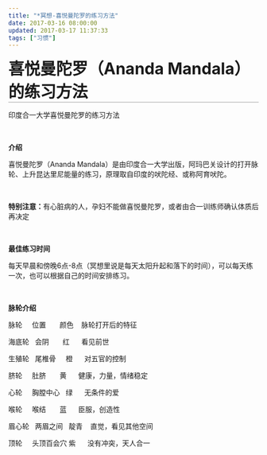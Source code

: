 ```yaml
---
title: "*冥想-喜悦曼陀罗的练习方法"
date: 2017-03-16 08:00:00
updated: 2017-03-17 11:37:33
tags: ["习惯"]
---
```

<h1 label="标题居左" style="font-size: 32px; font-weight: bold; border-bottom: 2px solid rgb(204, 204, 204); padding: 0px 4px 0px 0px; text-align: left; margin: 0px 0px 10px;">喜悦曼陀罗（Ananda Mandala）的练习方法</h1><p>印度合一大学喜悦曼陀罗的练习方法</p><p><br/></p><p><strong>介绍</strong></p><p>喜悦曼陀罗（Ananda Mandala）是由印度合一大学出版，阿玛巴关设计的打开脉轮、上升昆达里尼能量的练习，原理取自印度的吠陀经、或称阿育吠陀。</p><p><br/></p><p><strong>特别注意：</strong>有心脏病的人，孕妇不能做喜悦曼陀罗，或者由合一训练师确认体质后再决定</p><p><br/></p><p><strong>最佳练习时间</strong></p><p>每天早晨和傍晚6点-8点（冥想里说是每天太阳升起和落下的时间），可以每天练一次，也可以根据自己的时间安排练习。</p><p><br/></p><p><strong>脉轮介绍</strong></p><p>脉轮 &nbsp; &nbsp; 位置 &nbsp; &nbsp; &nbsp; 颜色 &nbsp; &nbsp;脉轮打开后的特征</p><p>海底轮 &nbsp; 会阴 &nbsp; &nbsp; &nbsp; 红 &nbsp; &nbsp; &nbsp;看见前世</p><p>生殖轮 &nbsp; 尾椎骨 &nbsp; &nbsp; 橙 &nbsp; &nbsp; &nbsp;对五官的控制</p><p>脐轮 &nbsp; &nbsp; 肚脐 &nbsp; &nbsp; &nbsp; 黄 &nbsp; &nbsp; &nbsp;健康，力量，情绪稳定</p><p>心轮 &nbsp; &nbsp; 胸膛中心 &nbsp; 绿 &nbsp; &nbsp; &nbsp;无条件的爱</p><p>喉轮 &nbsp; &nbsp; 喉结 &nbsp; &nbsp; &nbsp; 蓝 &nbsp; &nbsp; &nbsp;臣服，创造性</p><p>眉心轮 &nbsp; 两眉之间 &nbsp; 靛青 &nbsp; &nbsp;直觉，看见其他空间</p><p>顶轮 &nbsp; &nbsp; 头顶百会穴 紫 &nbsp; &nbsp; &nbsp;没有冲突，天人合一</p><p><br/></p>
